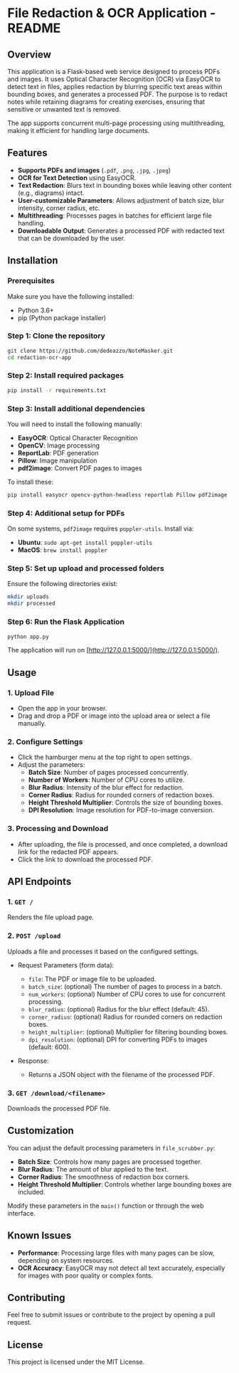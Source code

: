 # File Redaction & OCR Application - README

## Overview

This application is a Flask-based web service designed to process PDFs and images. It uses Optical Character Recognition (OCR) via EasyOCR to detect text in files, applies redaction by blurring specific text areas within bounding boxes, and generates a processed PDF. The purpose is to redact notes while retaining diagrams for creating exercises, ensuring that sensitive or unwanted text is removed.

The app supports concurrent multi-page processing using multithreading, making it efficient for handling large documents.

## Features

- **Supports PDFs and images** (`.pdf`, `.png`, `.jpg`, `.jpeg`)
- **OCR for Text Detection** using EasyOCR.
- **Text Redaction**: Blurs text in bounding boxes while leaving other content (e.g., diagrams) intact.
- **User-customizable Parameters**: Allows adjustment of batch size, blur intensity, corner radius, etc.
- **Multithreading**: Processes pages in batches for efficient large file handling.
- **Downloadable Output**: Generates a processed PDF with redacted text that can be downloaded by the user.

## Installation

### Prerequisites
Make sure you have the following installed:
- Python 3.6+
- pip (Python package installer)

### Step 1: Clone the repository
```bash
git clone https://github.com/dedeazzo/NoteMasker.git
cd redaction-ocr-app
```

### Step 2: Install required packages
```bash
pip install -r requirements.txt
```

### Step 3: Install additional dependencies
You will need to install the following manually:
- **EasyOCR**: Optical Character Recognition
- **OpenCV**: Image processing
- **ReportLab**: PDF generation
- **Pillow**: Image manipulation
- **pdf2image**: Convert PDF pages to images

To install these:
```bash
pip install easyocr opencv-python-headless reportlab Pillow pdf2image
```

### Step 4: Additional setup for PDFs
On some systems, `pdf2image` requires `poppler-utils`. Install via:
- **Ubuntu**: `sudo apt-get install poppler-utils`
- **MacOS**: `brew install poppler`

### Step 5: Set up upload and processed folders
Ensure the following directories exist:
```bash
mkdir uploads
mkdir processed
```

### Step 6: Run the Flask Application
```bash
python app.py
```

The application will run on [http://127.0.0.1:5000/](http://127.0.0.1:5000/).

## Usage

### 1. Upload File
- Open the app in your browser.
- Drag and drop a PDF or image into the upload area or select a file manually.
  
### 2. Configure Settings
- Click the hamburger menu at the top right to open settings.
- Adjust the parameters:
  - **Batch Size**: Number of pages processed concurrently.
  - **Number of Workers**: Number of CPU cores to utilize.
  - **Blur Radius**: Intensity of the blur effect for redaction.
  - **Corner Radius**: Radius for rounded corners of redaction boxes.
  - **Height Threshold Multiplier**: Controls the size of bounding boxes.
  - **DPI Resolution**: Image resolution for PDF-to-image conversion.

### 3. Processing and Download
- After uploading, the file is processed, and once completed, a download link for the redacted PDF appears.
- Click the link to download the processed PDF.

## API Endpoints

### 1. `GET /`
Renders the file upload page.

### 2. `POST /upload`
Uploads a file and processes it based on the configured settings.
- Request Parameters (form data):
  - `file`: The PDF or image file to be uploaded.
  - `batch_size`: (optional) The number of pages to process in a batch.
  - `num_workers`: (optional) Number of CPU cores to use for concurrent processing.
  - `blur_radius`: (optional) Radius for the blur effect (default: 45).
  - `corner_radius`: (optional) Radius for rounded corners on redaction boxes.
  - `height_multiplier`: (optional) Multiplier for filtering bounding boxes.
  - `dpi_resolution`: (optional) DPI for converting PDFs to images (default: 600).
  
- Response:
  - Returns a JSON object with the filename of the processed PDF.

### 3. `GET /download/<filename>`
Downloads the processed PDF file.

## Customization

You can adjust the default processing parameters in `file_scrubber.py`:
- **Batch Size**: Controls how many pages are processed together.
- **Blur Radius**: The amount of blur applied to the text.
- **Corner Radius**: The smoothness of redaction box corners.
- **Height Threshold Multiplier**: Controls whether large bounding boxes are included.

Modify these parameters in the `main()` function or through the web interface.

## Known Issues

- **Performance**: Processing large files with many pages can be slow, depending on system resources.
- **OCR Accuracy**: EasyOCR may not detect all text accurately, especially for images with poor quality or complex fonts.
  
## Contributing

Feel free to submit issues or contribute to the project by opening a pull request.

## License

This project is licensed under the MIT License.